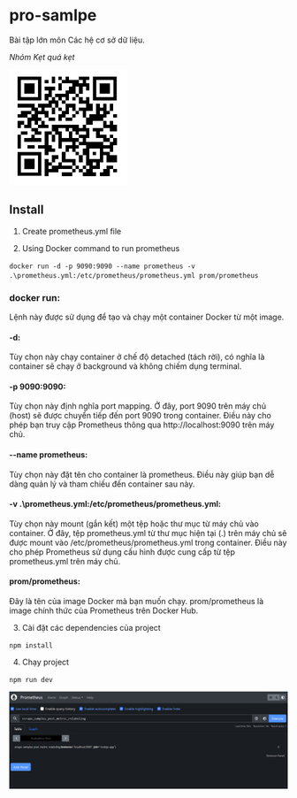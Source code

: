# pro-samlpe
Bài tập lớn môn Các hệ cơ sở dữ liệu.

_Nhóm Kẹt quá kẹt_

![Project Logo](ghlink.png)


## Install
1. Create prometheus.yml file

2. Using Docker command to run prometheus

`docker run -d -p 9090:9090 --name prometheus -v .\prometheus.yml:/etc/prometheus/prometheus.yml prom/prometheus`

### docker run:

Lệnh này được sử dụng để tạo và chạy một container Docker từ một image.
#### -d:

Tùy chọn này chạy container ở chế độ detached (tách rời), có nghĩa là container sẽ chạy ở background và không chiếm dụng terminal.
#### -p 9090:9090:

Tùy chọn này định nghĩa port mapping. Ở đây, port 9090 trên máy chủ (host) sẽ được chuyển tiếp đến port 9090 trong container. Điều này cho phép bạn truy cập Prometheus thông qua http://localhost:9090 trên máy chủ.
#### --name prometheus:

Tùy chọn này đặt tên cho container là prometheus. Điều này giúp bạn dễ dàng quản lý và tham chiếu đến container sau này.
#### -v .\prometheus.yml:/etc/prometheus/prometheus.yml:

Tùy chọn này mount (gắn kết) một tệp hoặc thư mục từ máy chủ vào container. Ở đây, tệp prometheus.yml từ thư mục hiện tại (.) trên máy chủ sẽ được mount vào /etc/prometheus/prometheus.yml trong container. Điều này cho phép Prometheus sử dụng cấu hình được cung cấp từ tệp prometheus.yml trên máy chủ.
#### prom/prometheus:

Đây là tên của image Docker mà bạn muốn chạy. prom/prometheus là image chính thức của Prometheus trên Docker Hub.

3. Cài đặt các dependencies của project

`npm install`

4. Chạy project

`npm run dev`


![Project Logo](prowebui.png)